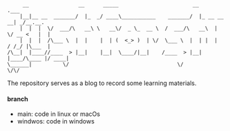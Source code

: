 ```
     __                __      _____                        __            .___      
    |__|__ __  _______/  |_  _/ ____\___________    _______/  |_ __ __  __| _/__.__.
    |  |  |  \/  ___/\   __\ \   __\/  _ \_  __ \  /  ___/\   __\  |  \/ __ <   |  |
    |  |  |  /\___ \  |  |    |  | (  <_> )  | \/  \___ \  |  | |  |  / /_/ |\___  |
/\__|  |____//____  > |__|    |__|  \____/|__|    /____  > |__| |____/\____ |/ ____|
\______|          \/                                   \/                  \/\/     
```
The repository serves as a blog to record some learning materials.

#### branch
- main: code in linux or macOs
- windwos: code in windows
